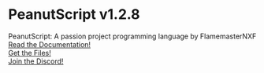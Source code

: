 # PeanutScript v1.2.8
PeanutScript: A passion project programming language by FlamemasterNXF<br>
[Read the Documentation!](DOCS.md) <br>
[Get the Files!](Dist) <br>
[Join the Discord!](https://discord.gg/dauxGZwc9u) <br>

